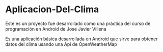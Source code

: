 # Aplicacion-Del-Clima
Este es un proyecto fue desarrollado como una práctica del curso de programación en Android de Jose Javier Villena

Es una aplicación básica desarrollada en Android que sirve para obtener datos del clima usando una Api de OpenWeatherMap
